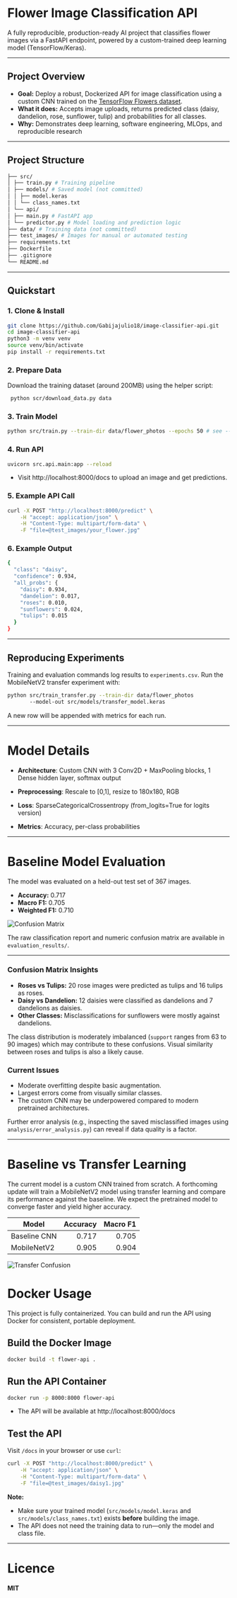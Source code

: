 #  Flower Image Classification API

A fully reproducible, production-ready AI project that classifies flower images via a FastAPI endpoint, powered by a custom-trained deep learning model (TensorFlow/Keras).

---

##  Project Overview

- **Goal:** Deploy a robust, Dockerized API for image classification using a custom CNN trained on the [TensorFlow Flowers dataset](https://www.tensorflow.org/datasets/catalog/tf_flowers).
- **What it does:** Accepts image uploads, returns predicted class (daisy, dandelion, rose, sunflower, tulip) and probabilities for all classes.
- **Why:** Demonstrates deep learning, software engineering, MLOps, and reproducible research

---

##  Project Structure
```bash
├── src/
│ ├── train.py # Training pipeline
│ ├── models/ # Saved model (not committed)
│ │ ├── model.keras 
│ │ └── class_names.txt
│ └── api/
│ ├── main.py # FastAPI app
│ └── predictor.py # Model loading and prediction logic
├── data/ # Training data (not committed)
├── test_images/ # Images for manual or automated testing
├── requirements.txt
├── Dockerfile
├── .gitignore
└── README.md 
```
---

##  Quickstart

### 1. **Clone & Install**

```bash
git clone https://github.com/Gabijajulio18/image-classifier-api.git
cd image-classifier-api
python3 -m venv venv
source venv/bin/activate
pip install -r requirements.txt
```

### 2. **Prepare Data**

Download the training dataset (around 200MB) using the helper script:

```bash
 python scr/download_data.py data

```

### 3. **Train Model**

```bash
python src/train.py --train-dir data/flower_photos --epochs 50 # see --help for options
```

### 4. **Run API**

```bash
uvicorn src.api.main:app --reload
```
- Visit http://localhost:8000/docs to upload an image and get predictions.

### 5. **Example API Call**

```bash
curl -X POST "http://localhost:8000/predict" \
    -H "accept: application/json" \
    -H "Content-Type: multipart/form-data" \
    -F "file=@test_images/your_flower.jpg"
```
### 6. **Example Output**

```bash
{
  "class": "daisy",
  "confidence": 0.934,
  "all_probs": {
    "daisy": 0.934,
    "dandelion": 0.017,
    "roses": 0.010,
    "sunflowers": 0.024,
    "tulips": 0.015
  }
}
```
---

## Reproducing Experiments

Training and evaluation commands log results to `experiments.csv`.
Run the MobileNetV2 transfer experiment with:

```bash
python src/train_transfer.py --train-dir data/flower_photos 
       --model-out src/models/transfer_model.keras
```

A new row will be appended with metrics for each run.

---

# Model Details

- **Architecture**: Custom CNN with 3 Conv2D + MaxPooling blocks, 1 Dense hidden layer, softmax output

- **Preprocessing**: Rescale to [0,1], resize to 180x180, RGB

- **Loss**: SparseCategoricalCrossentropy (from_logits=True for logits version)

- **Metrics**: Accuracy, per-class probabilities

---

# Baseline Model Evaluation

The model was evaluated on a held-out test set of 367 images.

- **Accuracy:** 0.717
- **Macro F1:** 0.705
- **Weighted F1:** 0.710

![Confusion Matrix](evaluation_results/baseline_cm.png)

The raw classification report and numeric confusion matrix are available in
`evaluation_results/`.

---

### Confusion Matrix Insights

- **Roses vs Tulips:** 20 rose images were predicted as tulips and 16 tulips as roses.
- **Daisy vs Dandelion:** 12 daisies were classified as dandelions and 7 dandelions as daisies.
- **Other Classes:** Misclassifications for sunflowers were mostly against dandelions.

The class distribution is moderately imbalanced (`support` ranges from 63 to 90
images) which may contribute to these confusions. Visual similarity between
roses and tulips is also a likely cause.

### Current Issues

- Moderate overfitting despite basic augmentation.
- Largest errors come from visually similar classes.
- The custom CNN may be underpowered compared to modern pretrained
  architectures.

Further error analysis (e.g., inspecting the saved misclassified images using
`analysis/error_analysis.py`) can reveal if data quality is a factor.

---

# Baseline vs Transfer Learning 

The current model is a custom CNN trained from scratch. A forthcoming update
will train a MobileNetV2 model using transfer learning and compare its
performance against the baseline. We expect the pretrained model to converge
faster and yield higher accuracy.

| Model | Accuracy | Macro F1 |
|-------|---------:|---------:|
| Baseline CNN | 0.717 | 0.705 |
| MobileNetV2 | 0.905 | 0.904 |

![Transfer Confusion](evaluation_results/transfer_cm.png)

# Docker Usage

This project is fully containerized. You can build and run the API using Docker for consistent, portable deployment.

## **Build the Docker Image**

```bash
docker build -t flower-api .
```


## **Run the API Container**

```bash
docker run -p 8000:8000 flower-api
```
- The API will be available at http://localhost:8000/docs

## **Test the API**

 Visit `/docs` in your browser or use `curl`:

```bash
curl -X POST "http://localhost:8000/predict" \
    -H "accept: application/json" \
    -H "Content-Type: multipart/form-data" \
    -F "file=@test_images/daisy1.jpg"
```

**Note:**  
- Make sure your trained model (`src/models/model.keras` and `src/models/class_names.txt`) exists **before** building the image.
- The API does not need the training data to run—only the model and class file.

--- 



# Licence

**MIT**